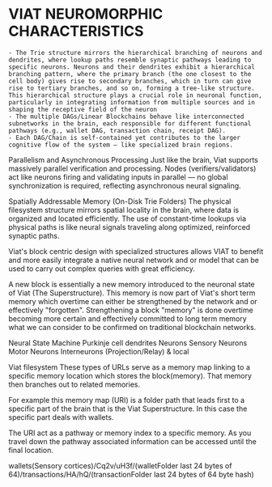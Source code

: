 # VIAT NEUROMORPHIC CHARACTERISTICS

	- The Trie structure mirrors the hierarchical branching of neurons and dendrites, where lookup paths resemble synaptic pathways leading to specific neurons. Neurons and their dendrites exhibit a hierarchical branching pattern, where the primary branch (the one closest to the cell body) gives rise to secondary branches, which in turn can give rise to tertiary branches, and so on, forming a tree-like structure. This hierarchical structure plays a crucial role in neuronal function, particularly in integrating information from multiple sources and in shaping the receptive field of the neuron
	- The multiple DAGs/Linear Blockchains behave like interconnected subnetworks in the brain, each responsible for different functional pathways (e.g., wallet DAG, transaction chain, receipt DAG).
	- Each DAG/Chain is self-contained yet contributes to the larger cognitive flow of the system — like specialized brain regions.

Parallelism and Asynchronous Processing
Just like the brain, Viat supports massively parallel verification and processing.
Nodes (verifiers/validators) act like neurons firing and validating inputs in parallel — no global synchronization is required, reflecting asynchronous neural signaling.

Spatially Addressable Memory (On-Disk Trie Folders)
The physical filesystem structure mirrors spatial locality in the brain, where data is organized and located efficiently.
The use of constant-time lookups via physical paths is like neural signals traveling along optimized, reinforced synaptic paths.

Viat's block centric design with specialized structures allows VIAT to benefit and more easily integrate a native neural network and or model that can be used to carry out complex queries with great efficiency.

A new block is essentially a new memory introduced to the neuronal state of Viat (The Superstructure). This memory is now part of Viat's short term memory which overtime can either be strengthened by the network and or effectively "forgotten". Strengthening a block "memory" is done overtime becoming more certain and effectively committed to long term memory what we can consider to be confirmed on traditional blockchain networks.

Neural State Machine
Purkinje cell
dendrites
Neurons
Sensory Neurons
Motor Neurons
Interneurons (Projection/Relay) & local

Viat filesystem
These types of URLs serve as a memory map linking to a specific memory location which stores the block(memory). That memory then branches out to related memories.

For example this memory map (URI) is a folder path that leads first to a specific part of the brain that is the Viat Superstructure. In this case the specific part deals with wallets.

The URI act as a pathway or memory index to a specific memory. As you travel down the pathway associated information can be accessed until the final location.

wallets(Sensory cortices)/Cq2v/uH3f/(walletFolder last 24 bytes of 64)/transactions/HA/hQ/(transactionFolder last 24 bytes of 64 byte hash)

